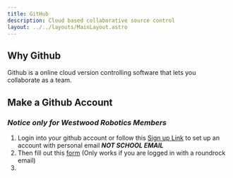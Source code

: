 ```yaml
---
title: GitHub
description: Cloud based collaborative source control
layout: ../../layouts/MainLayout.astro
---
```


## Why Github

Github is a online cloud version controlling software that lets you collaborate as a team.

## Make a Github Account

### **_Notice only for Westwood Robotics Members_**

1. Login into your github account or follow this [Sign up Link](https://github.com/signup) to set up an account with personal email **_NOT SCHOOL EMAIL_**
2. Then fill out this [form](https://forms.gle/suwh3sPg8qEHCRez5) (Only works if you are logged in with a roundrock email)
3.
